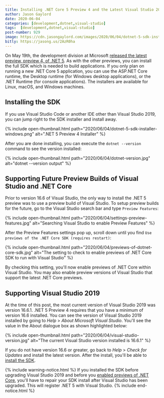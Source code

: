 ```yaml
---
title: Installing .NET Core 5 Preview 4 and the Latest Visual Studio 2019 Previews
author: Jason Gaylord
date: 2020-06-04
categories: [development,dotnet,visual-studio]
tags:  [development,dotnet,visual-studio]
post-number: 929
image: https://cdn.jasongaylord.com/images/2020/06/04/dotnet-5-sdk-installer-windows.png
bitly: https://jasong.us/2AzR0ha
---
```


On May 19th, the development division at Microsoft [released the latest preview, preview 4, of .NET 5](https://jasong.us/2zXE2ty). As with the other previews, you can install the full SDK which is needed to build applications. If you only plan on running a new .NET Core 5 application, you can use the ASP.NET Core runtime, the Desktop runtime (for Windows desktop applications), or the .NET Runtime (for console applications). The installers are available for Linux, macOS, and Windows machines.

## Installing the SDK
If you use Visual Studio Code or another IDE other than Visual Studio 2019, you can jump right to the SDK installer and install away.

{% include open-thumbnail.html path="2020/06/04/dotnet-5-sdk-installer-windows.png" alt=".NET 5 Preview 4 Installer" %}

After you are done installing, you can execute the `dotnet --version` command to see the version installed:

{% include open-thumbnail.html path="2020/06/04/dotnet-version.jpg" alt="dotnet --version output" %}

## Supporting Future Preview Builds of Visual Studio and .NET Core
Prior to version 16.6 of Visual Studio, the only way to install the .NET 5 preview was to use a preview build of Visual Studio. To setup preview builds for the future, go to the Visual Studio search bar and type `Preview Features`:

{% include open-thumbnail.html path="2020/06/04/settings-preview-features.jpg" alt="Searching Visual Studio to enable Preview Features" %}

After the Preview Features settings pop up, scroll down until you find `Use previews of the .NET Core SDK (requires restart)`:

{% include open-thumbnail.html path="2020/06/04/previews-of-dotnet-core-sdk.jpg" alt="The setting to check to enable previews of .NET Core SDK to run with Visual Studio" %}

By checking this setting, you'll now enable previews of .NET Core within Visual Studio. You may also enable preview versions of Visual Studio that support the latest .NET Core previews.

## Supporting Visual Studio 2019
At the time of this post, the most current version of Visual Studio 2019 was version 16.6.1. .NET 5 Preview 4 requires that you have a minimum of version 16.6 installed. You can see the version of Visual Studio 2019 installed by going to _Help_ > _About Microsoft Visual Studio_. You'll see the value in the About dialogue box as shown highlighted below:

{% include open-thumbnail.html path="2020/06/04/visual-studio-version.jpg" alt="The current Visual Studio version installed is 16.6.1" %}

If you do not have version 16.6 or greater, go back to _Help_ > _Check for Updates_ and install the latest version. After the install, you'll be able to [install the SDK](#installing-the-sdk).

{% include warning-notice.html %}
If you installed the SDK before upgrading Visual Studio 2019 and before you [enabled previews of .NET Core](#supporting-future-preview-builds-of-visual-studio-and-net-core), you'll have to repair your SDK install after Visual Studio has been upgraded. This will register .NET 5 with Visual Studio.
{% include end-notice.html %}